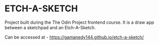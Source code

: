 # ETCH-A-SKETCH

Project built during the The Odin Project frontend course.
It is a draw app between a sketchpad and an Etch-A-Sketch.

Can be accessed at - https://gamanedy144.github.io/etch-a-sketch/
